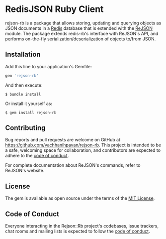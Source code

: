 # RedisJSON Ruby Client

rejson-rb is a package that allows storing, updating and querying objects as JSON documents in a [Redis](https://redis.io/) database that is extended with the [ReJSON](https://github.com/RedisJSON/RedisJSON) module. The package extends redis-rb's interface with ReJSON's API, and performs on-the-fly serialization/deserialization of objects to/from JSON.

## Installation

Add this line to your application's Gemfile:

```ruby
gem 'rejson-rb'
```

And then execute:

    $ bundle install

Or install it yourself as:

    $ gem install rejson-rb

## Contributing

Bug reports and pull requests are welcome on GitHub at https://github.com/vachhanihpavan/rejson-rb. This project is intended to be a safe, welcoming space for collaboration, and contributors are expected to adhere to the [code of conduct](https://github.com/[USERNAME]/rejson-rb/blob/master/CODE_OF_CONDUCT.md).

For complete documentation about ReJSON's commands, refer to ReJSON's website.
## License

The gem is available as open source under the terms of the [MIT License](https://opensource.org/licenses/MIT).

## Code of Conduct

Everyone interacting in the Rejson::Rb project's codebases, issue trackers, chat rooms and mailing lists is expected to follow the [code of conduct](https://github.com/[USERNAME]/rejson-rb/blob/master/CODE_OF_CONDUCT.md).
